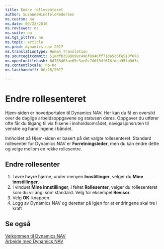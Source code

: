 ```yaml
---
title: Endre rollesenteret
author: SusanneWindfeldPedersen
ms.custom: na
ms.date: 09/22/2016
ms.reviewer: na
ms.suite: na
ms.tgt_pltfrm: na
ms.topic: article
ms.prod: dynamics-nav-2017
ms.translationtype: Human Translation
ms.sourcegitcommit: 51adfb3588099c496f0946ff71da5c6fe518f070
ms.openlocfilehash: 0d783463ae65c3ae0c7d010df676fdaa95fb9d3c
ms.contentlocale: nb-no
ms.lasthandoff: 06/26/2017

---
```


# <a name="how-to-change-the-role-center"></a>Endre rollesenteret
Hjem-siden er hovedportalen til Dynamics NAV. Her kan du få en oversikt over de daglige arbeidsoppgavene og statusen deres. Oppgaver du utfører ofte får du tilgang til via flisene i innholdsområdet, navigasjonsruten til venstre og handlingene i båndet.

Innholdet på Hjem-siden er basert på det valgte rollesenteret. Standard rollesenter for Dynamics NAV er **Forretningsleder**, men du kan endre dette og velge mellom en rekke rollesentre.

## <a name="to-change-role-center"></a>Endre rollesenter
1. I øvre høyre hjørne, under menyen **Innstillinger**, velger du **Mine innstillinger**.
2. I vinduet **Mine innstillinger**, i feltet **Rollesenter**, velger du rollesenteret som du vil angi som standard. Velg for eksempel **Revisor**.
3. Velg **OK**-knappen.
4. Logg av Dynamics NAV og deretter på igjen for at endringene skal tre i kraft

## <a name="see-also"></a>Se også
[Velkommen til Dynamics NAV](across-get-started.md)  
[Arbeide med Dynamics NAV](ui-work-product.md)  

